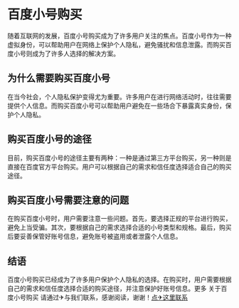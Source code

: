 # 百度小号购买

随着互联网的发展，百度小号购买成为了许多用户关注的焦点。百度小号作为一种虚拟身份，可以帮助用户在网络上保护个人隐私，避免骚扰和信息泄露。而购买百度小号则成为了许多人选择的解决方案。

## 为什么需要购买百度小号

在当今社会，个人隐私保护变得尤为重要。许多用户在进行网络活动时，往往需要提供个人信息。而购买百度小号可以帮助用户避免在一些场合下暴露真实身份，保护个人隐私。

## 购买百度小号的途径

目前，购买百度小号的途径主要有两种：一种是通过第三方平台购买，另一种则是直接在百度官方平台购买。用户可以根据自己的需求和信任度选择适合自己的购买途径。

## 购买百度小号需要注意的问题

在购买百度小号时，用户需要注意一些问题。首先，要选择正规的平台进行购买，避免上当受骗。其次，要根据自己的需求选择合适的小号类型和规格。最后，购买后要妥善保管好账号信息，避免账号被盗用或者泄露个人信息。

## 结语

百度小号购买已经成为了许多用户保护个人隐私的选择。在购买时，用户需要根据自己的需求和信任度选择合适的购买途径，并注意保护好账号信息。更多 关于百度小号购买 请通过✈与我们联系，感谢阅读，谢谢！[点✈这里联系](https://ss.k02.cc)